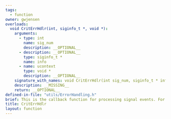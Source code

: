 ```yaml
---
tags:
  - function
owner: gwjensen
overloads:
  void CritErrHdlr(int, siginfo_t *, void *):
    arguments:
      - type: int
        name: sig_num
        description: __OPTIONAL__
      - description: __OPTIONAL__
        type: siginfo_t *
        name: info
      - name: ucontext
        type: void *
        description: __OPTIONAL__
    signature_with_names: void CritErrHdlr(int sig_num, siginfo_t * info, void * ucontext)
    description: __MISSING__
    return: __OPTIONAL__
defined-in-file: "utils/ErrorHandling.h"
brief: This is the callback function for processing signal events. For each installed signal, this function will be called if that signal gets caught. In practice, this just prints the stacktrace, though.
title: CritErrHdlr
layout: function
---
```

